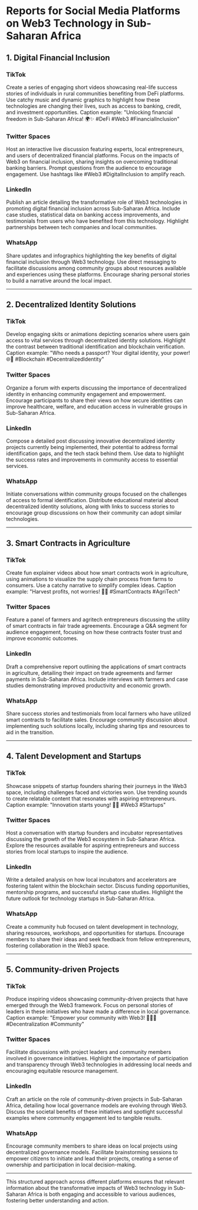 # Reports for Social Media Platforms on Web3 Technology in Sub-Saharan Africa

## 1. Digital Financial Inclusion

### TikTok
Create a series of engaging short videos showcasing real-life success stories of individuals in rural communities benefiting from DeFi platforms. Use catchy music and dynamic graphics to highlight how these technologies are changing their lives, such as access to banking, credit, and investment opportunities. Caption example: "Unlocking financial freedom in Sub-Saharan Africa! 🌍✨ #DeFi #Web3 #FinancialInclusion"

### Twitter Spaces
Host an interactive live discussion featuring experts, local entrepreneurs, and users of decentralized financial platforms. Focus on the impacts of Web3 on financial inclusion, sharing insights on overcoming traditional banking barriers. Prompt questions from the audience to encourage engagement. Use hashtags like #Web3 #DigitalInclusion to amplify reach.

### LinkedIn
Publish an article detailing the transformative role of Web3 technologies in promoting digital financial inclusion across Sub-Saharan Africa. Include case studies, statistical data on banking access improvements, and testimonials from users who have benefited from this technology. Highlight partnerships between tech companies and local communities.

### WhatsApp
Share updates and infographics highlighting the key benefits of digital financial inclusion through Web3 technology. Use direct messaging to facilitate discussions among community groups about resources available and experiences using these platforms. Encourage sharing personal stories to build a narrative around the local impact.

---

## 2. Decentralized Identity Solutions

### TikTok
Develop engaging skits or animations depicting scenarios where users gain access to vital services through decentralized identity solutions. Highlight the contrast between traditional identification and blockchain verification. Caption example: "Who needs a passport? Your digital identity, your power! 🌐🔑 #Blockchain #DecentralizedIdentity"

### Twitter Spaces
Organize a forum with experts discussing the importance of decentralized identity in enhancing community engagement and empowerment. Encourage participants to share their views on how secure identities can improve healthcare, welfare, and education access in vulnerable groups in Sub-Saharan Africa.

### LinkedIn
Compose a detailed post discussing innovative decentralized identity projects currently being implemented, their potential to address formal identification gaps, and the tech stack behind them. Use data to highlight the success rates and improvements in community access to essential services.

### WhatsApp
Initiate conversations within community groups focused on the challenges of access to formal identification. Distribute educational material about decentralized identity solutions, along with links to success stories to encourage group discussions on how their community can adopt similar technologies.

---

## 3. Smart Contracts in Agriculture

### TikTok
Create fun explainer videos about how smart contracts work in agriculture, using animations to visualize the supply chain process from farms to consumers. Use a catchy narrative to simplify complex ideas. Caption example: "Harvest profits, not worries! 🌾🤝 #SmartContracts #AgriTech"

### Twitter Spaces
Feature a panel of farmers and agritech entrepreneurs discussing the utility of smart contracts in fair trade agreements. Encourage a Q&A segment for audience engagement, focusing on how these contracts foster trust and improve economic outcomes.

### LinkedIn
Draft a comprehensive report outlining the applications of smart contracts in agriculture, detailing their impact on trade agreements and farmer payments in Sub-Saharan Africa. Include interviews with farmers and case studies demonstrating improved productivity and economic growth.

### WhatsApp
Share success stories and testimonials from local farmers who have utilized smart contracts to facilitate sales. Encourage community discussion about implementing such solutions locally, including sharing tips and resources to aid in the transition.

---

## 4. Talent Development and Startups

### TikTok
Showcase snippets of startup founders sharing their journeys in the Web3 space, including challenges faced and victories won. Use trending sounds to create relatable content that resonates with aspiring entrepreneurs. Caption example: "Innovation starts young! 🚀💡 #Web3 #Startups"

### Twitter Spaces
Host a conversation with startup founders and incubator representatives discussing the growth of the Web3 ecosystem in Sub-Saharan Africa. Explore the resources available for aspiring entrepreneurs and success stories from local startups to inspire the audience.

### LinkedIn
Write a detailed analysis on how local incubators and accelerators are fostering talent within the blockchain sector. Discuss funding opportunities, mentorship programs, and successful startup case studies. Highlight the future outlook for technology startups in Sub-Saharan Africa.

### WhatsApp
Create a community hub focused on talent development in technology, sharing resources, workshops, and opportunities for startups. Encourage members to share their ideas and seek feedback from fellow entrepreneurs, fostering collaboration in the Web3 space.

---

## 5. Community-driven Projects

### TikTok
Produce inspiring videos showcasing community-driven projects that have emerged through the Web3 framework. Focus on personal stories of leaders in these initiatives who have made a difference in local governance. Caption example: "Empower your community with Web3! 💪🏽🌈 #Decentralization #Community"

### Twitter Spaces
Facilitate discussions with project leaders and community members involved in governance initiatives. Highlight the importance of participation and transparency through Web3 technologies in addressing local needs and encouraging equitable resource management.

### LinkedIn
Craft an article on the role of community-driven projects in Sub-Saharan Africa, detailing how local governance models are evolving through Web3. Discuss the societal benefits of these initiatives and spotlight successful examples where community engagement led to tangible results.

### WhatsApp
Encourage community members to share ideas on local projects using decentralized governance models. Facilitate brainstorming sessions to empower citizens to initiate and lead their projects, creating a sense of ownership and participation in local decision-making.

---

This structured approach across different platforms ensures that relevant information about the transformative impacts of Web3 technology in Sub-Saharan Africa is both engaging and accessible to various audiences, fostering better understanding and action.